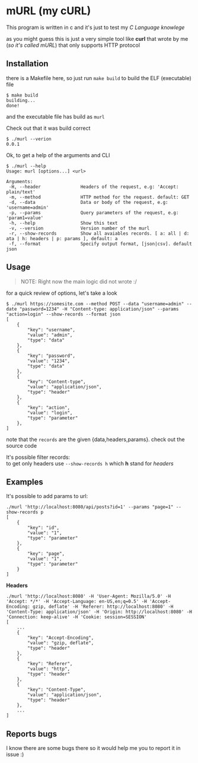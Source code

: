 # mURL (my cURL)

This program is written in c and it's just to test my *C Language knowlege*

as you might guess this is just a very simple tool like **curl** that wrote by me (*so it's called mURL*) that only supports HTTP protocol


## Installation

there is a Makefile here, so just run `make build` to build the ELF (executable) file
```
$ make build
building...
done!
```

and the executable file has build as `murl`

Check out that it was build correct
```
$ ./murl --verion
0.0.1
```

Ok, to get a help of the arguments and CLI 
```
$ ./murl --help
Usage: murl [options...] <url>

Arguments:
 -H, --header               Headers of the request, e.g: 'Accept: plain/text'
 -m, --method               HTTP method for the request. default: GET
 -d, --data                 Data or body of the request, e.g: 'username=admin'
 -p, --params               Query parameters of the request, e.g: 'param1=value'
 -h, --help                 Show this text
 -v, --version              Version number of the murl
 -r, --show-records         Show all avaiables records. [ a: all | d: ata | h: headers | p: params ], default: a
 -f, --format               Specify output format, [json|csv]. default json
```


## Usage

>NOTE: Right now the main logic did not wrote :/

for a quick review of options, let's take a look
```
$ ./murl https://somesite.com --method POST --data "username=admin" --date "password=1234" -H "Content-type: application/json" --params "action=login" --show-records --format json
[
    {
        "key": "username",
        "value": "admin",
        "type": "data"
    },
    {
        "key": "password",
        "value": "1234",
        "type": "data"
    },
    {
        "key": "Content-type",
        "value": "application/json",
        "type": "header"
    },
    {
        "key": "action",
        "value": "login",
        "type": "parameter"
    },
]
```

note that the `records` are the given {data,headers,params}. check out the source code

It's possible filter records:<br>to get only headers use `--show-records h` which **h** stand for *headers*

## Examples

It's possible to add params to url:
```
./murl 'http://localhost:8080/api/posts?id=1' --params "page=1" --show-records p
[
    {
        "key": "id",
        "value": "1",
        "type": "parameter"
    },
    {
        "key": "page",
        "value": "1",
        "type": "parameter"
    } 
]
```

**Headers**

```
./murl 'http://localhost:8080' -H 'User-Agent: Mozilla/5.0' -H 'Accept: */*' -H 'Accept-Language: en-US,en;q=0.5' -H 'Accept-Encoding: gzip, deflate' -H 'Referer: http://localhost:8080' -H 'Content-Type: application/json' -H 'Origin: http://localhost:8080' -H 'Connection: keep-alive' -H 'Cookie: session=SESSION'
[
    ...
    {
        "key": "Accept-Encoding",
        "value": "gzip, deflate",
        "type": "header"
    },
    {
        "key": "Referer",
        "value": "http",
        "type": "header"
    },
    {
        "key": "Content-Type",
        "value": "application/json",
        "type": "header"
    },
    ...
]
```

## Reports bugs
I know there are some bugs there so it would help me you to report it in issue :)

